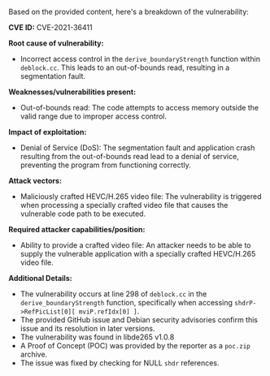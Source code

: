 Based on the provided content, here's a breakdown of the vulnerability:

**CVE ID:** CVE-2021-36411

**Root cause of vulnerability:**
- Incorrect access control in the `derive_boundaryStrength` function within `deblock.cc`. This leads to an out-of-bounds read, resulting in a segmentation fault.

**Weaknesses/vulnerabilities present:**
- Out-of-bounds read: The code attempts to access memory outside the valid range due to improper access control.

**Impact of exploitation:**
- Denial of Service (DoS): The segmentation fault and application crash resulting from the out-of-bounds read lead to a denial of service, preventing the program from functioning correctly.

**Attack vectors:**
- Maliciously crafted HEVC/H.265 video file: The vulnerability is triggered when processing a specially crafted video file that causes the vulnerable code path to be executed.

**Required attacker capabilities/position:**
- Ability to provide a crafted video file: An attacker needs to be able to supply the vulnerable application with a specially crafted HEVC/H.265 video file.

**Additional Details:**
- The vulnerability occurs at line 298 of `deblock.cc` in the `derive_boundaryStrength` function, specifically when accessing `shdrP->RefPicList[0][ mviP.refIdx[0] ]`.
- The provided GitHub issue and Debian security advisories confirm this issue and its resolution in later versions.
- The vulnerability was found in libde265 v1.0.8
- A Proof of Concept (POC) was provided by the reporter as a `poc.zip` archive.
- The issue was fixed by checking for NULL `shdr` references.